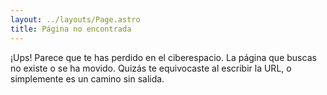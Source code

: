 ```yaml
---
layout: ../layouts/Page.astro
title: Página no encontrada
---
```


¡Ups! Parece que te has perdido en el ciberespacio.
La página que buscas no existe o se ha movido.
Quizás te equivocaste al escribir la URL, o simplemente es un camino sin salida.

